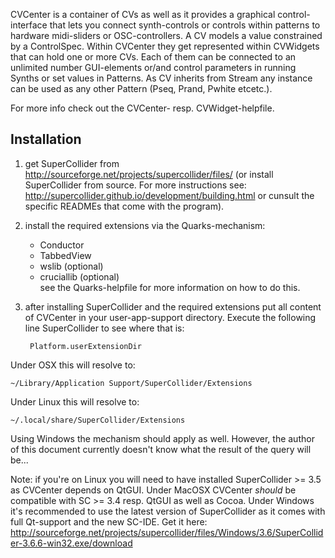 CVCenter is a container of CVs as well as it provides a graphical control-interface that lets you connect synth-controls or controls within patterns to hardware midi-sliders or OSC-controllers. A CV models a value constrained by a ControlSpec. Within CVCenter they get represented within CVWidgets that can hold one or more CVs. Each of them can be connected to an unlimited number GUI-elements or/and control parameters in running Synths or set values in Patterns. As CV inherits from Stream any instance can be used as any other Pattern (Pseq, Prand, Pwhite etcetc.).

For more info check out the CVCenter- resp. CVWidget-helpfile.

Installation
------------
1. get SuperCollider from http://sourceforge.net/projects/supercollider/files/ (or install SuperCollider from source. For more instructions see: http://supercollider.github.io/development/building.html or cunsult the specific READMEs that come with the program).
2. install the required extensions via the Quarks-mechanism:
	- Conductor
	- TabbedView
	- wslib (optional)
	- cruciallib (optional)  
	see the Quarks-helpfile for more information on how to do this.
2. after installing SuperCollider and the required extensions put all content of CVCenter in your user-app-support directory. Execute the following line SuperCollider to see where that is:

		Platform.userExtensionDir

Under OSX this will resolve to:

	~/Library/Application Support/SuperCollider/Extensions

Under Linux this will resolve to:

	~/.local/share/SuperCollider/Extensions

Using Windows the mechanism should apply as well. However, the author of this document currently doesn't know what the result of the query will be...

Note: if you're on Linux you will need to have installed SuperCollider >= 3.5 as CVCenter depends on QtGUI. Under MacOSX CVCenter *should* be compatible with SC >= 3.4 resp. QtGUI as well as Cocoa. 
Under Windows it's recommended to use the latest version of SuperCollider as it comes with full Qt-support and the new SC-IDE. Get it here: http://sourceforge.net/projects/supercollider/files/Windows/3.6/SuperCollider-3.6.6-win32.exe/download
